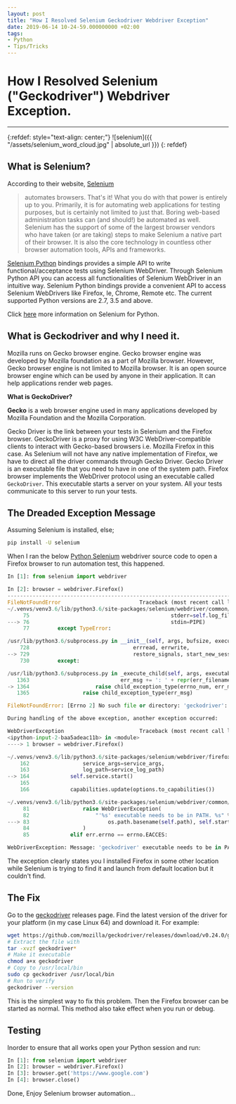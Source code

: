 ```yaml
---
layout: post
title: "How I Resolved Selenium Geckodriver Webdriver Exception"
date: 2019-06-14 10-24-59.000000000 +02:00
tags:
- Python
- Tips/Tricks
---
```

# How I Resolved Selenium ("Geckodriver") Webdriver Exception.

-------------------------------------------------------
{:refdef: style="text-align: center;"}
![selenium]({{ "/assets/selenium_word_cloud.jpg" | absolute_url }})
{: refdef}

## What is Selenium?

According to their website, [Selenium](https://www.seleniumhq.org/)
> automates browsers.  That's it! What you do with that power is entirely up to you. Primarily, it is for automating web applications for testing purposes, but is certainly not limited to just that.
> Boring web-based administration tasks can (and should!) be automated as well.
> Selenium has the support of some of the largest browser vendors who have taken (or are taking) steps to make Selenium a native part of their browser.
> It is also the core technology in countless other browser automation tools, APIs and frameworks.

[Selenium Python](https://seleniumhq.github.io/selenium/docs/api/py/) bindings provides a simple API to write functional/acceptance tests using Selenium WebDriver. Through Selenium Python API you can access all functionalities of Selenium WebDriver in an intuitive way. Selenium Python bindings provide a convenient API to access Selenium WebDrivers like Firefox, Ie, Chrome, Remote etc. The current supported Python versions are 2.7, 3.5 and above.

Click [here](https://selenium-python.readthedocs.io/installation.html) more information on Selenium for Python.

## What is Geckodriver and why I need it.
Mozilla runs on Gecko browser engine. Gecko browser engine was developed by Mozilla foundation as a part of Mozilla browser. However, Gecko browser engine is not limited to Mozilla browser. It is an open source browser engine which can be used by anyone in their application. It can help applications render web pages.

**What is GeckoDriver?**

**Gecko** is a web browser engine used in many applications developed by Mozilla Foundation and the Mozilla Corporation.

Gecko Driver is the link between your tests in Selenium and the Firefox browser. GeckoDriver is a proxy for using W3C WebDriver-compatible clients to interact with Gecko-based browsers i.e. Mozilla Firefox in this case. As Selenium will not have any native implementation of Firefox, we have to direct all the driver commands through Gecko Driver. Gecko Driver is an executable file that you need to have in one of the system path. Firefox browser implements the WebDriver protocol using an executable called `GeckoDriver`. This executable starts a server on your system. All your tests communicate to this server to run your tests.

## The Dreaded Exception Message

Assuming Selenium is installed, else;
```bash
pip install -U selenium
```

When I ran the below [Python Selenium](https://selenium-python.readthedocs.io/) webdriver source code to open a Firefox browser to run automation test, this happened.

```python
In [1]: from selenium import webdriver

In [2]: browser = webdriver.Firefox()
---------------------------------------------------------------------------
FileNotFoundError                         Traceback (most recent call last)
~/.venvs/venv3.6/lib/python3.6/site-packages/selenium/webdriver/common/service.py in start(self)
     75                                             stderr=self.log_file,
---> 76                                             stdin=PIPE)
     77         except TypeError:

/usr/lib/python3.6/subprocess.py in __init__(self, args, bufsize, executable, stdin, stdout, stderr, preexec_fn, close_fds, shell, cwd, env, universal_newlines, startupinfo, creationflags, restore_signals, start_new_session, pass_fds, encoding, errors)
    728                                 errread, errwrite,
--> 729                                 restore_signals, start_new_session)
    730         except:

/usr/lib/python3.6/subprocess.py in _execute_child(self, args, executable, preexec_fn, close_fds, pass_fds, cwd, env, startupinfo, creationflags, shell, p2cread, p2cwrite, c2pread, c2pwrite, errread, errwrite, restore_signals, start_new_session)
   1363                             err_msg += ': ' + repr(err_filename)
-> 1364                     raise child_exception_type(errno_num, err_msg, err_filename)
   1365                 raise child_exception_type(err_msg)

FileNotFoundError: [Errno 2] No such file or directory: 'geckodriver': 'geckodriver'

During handling of the above exception, another exception occurred:

WebDriverException                        Traceback (most recent call last)
<ipython-input-2-baa5adeac11b> in <module>
----> 1 browser = webdriver.Firefox()

~/.venvs/venv3.6/lib/python3.6/site-packages/selenium/webdriver/firefox/webdriver.py in __init__(self, firefox_profile, firefox_binary, timeout, capabilities, proxy, executable_path, options, service_log_path, firefox_options, service_args, desired_capabilities, log_path, keep_alive)
    162                 service_args=service_args,
    163                 log_path=service_log_path)
--> 164             self.service.start()
    165
    166             capabilities.update(options.to_capabilities())

~/.venvs/venv3.6/lib/python3.6/site-packages/selenium/webdriver/common/service.py in start(self)
     81                 raise WebDriverException(
     82                     "'%s' executable needs to be in PATH. %s" % (
---> 83                         os.path.basename(self.path), self.start_error_message)
     84                 )
     85             elif err.errno == errno.EACCES:

WebDriverException: Message: 'geckodriver' executable needs to be in PATH.

```
The exception clearly states you I installed Firefox in some other location while Selenium is trying to find it and launch from default location but it couldn't find.

## The Fix

Go to the [geckodriver](https://github.com/mozilla/geckodriver/releases) releases page. Find the latest version of the driver for your platform (in my case Linux 64) and download it.
For example:

```bash
wget https://github.com/mozilla/geckodriver/releases/download/v0.24.0/geckodriver-v0.24.0-linux64.tar.gz
# Extract the file with
tar -xvzf geckodriver*
# Make it executable
chmod a+x geckodriver
# Copy to /usr/local/bin
sudo cp geckodriver /usr/local/bin
# Run to verify
geckodriver --version
```

This is the simplest way to fix this problem. Then the Firefox browser can be started as normal. This method also take effect when you run or debug.

## Testing

Inorder to ensure that all works open your Python session and run:

```python
In [1]: from selenium import webdriver
In [2]: browser = webdriver.Firefox()
In [3]: browser.get('https://www.google.com')
In [4]: browser.close()
```

Done, Enjoy Selenium browser automation...
